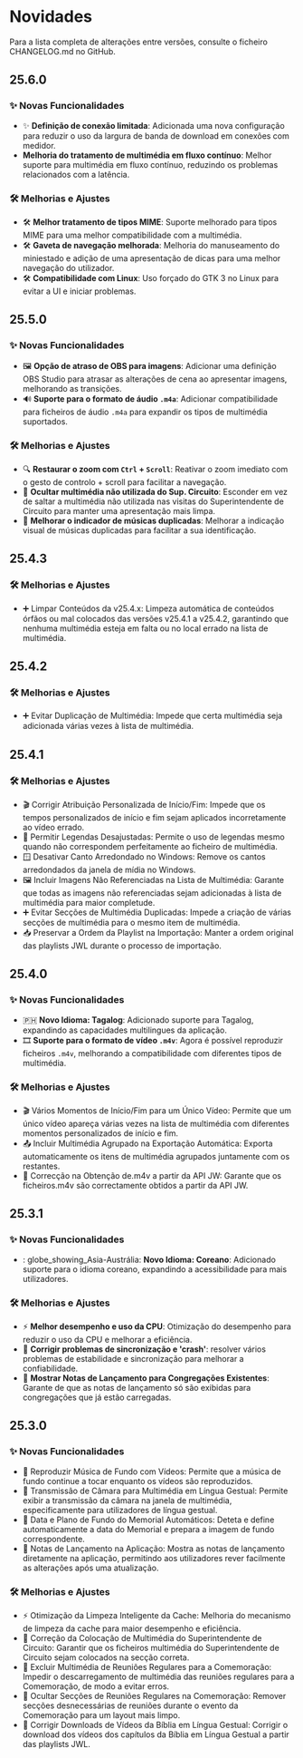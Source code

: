 <!-- markdownlint-disable no-duplicate-heading -->

# Novidades

Para a lista completa de alterações entre versões, consulte o ficheiro CHANGELOG.md no GitHub.

## 25.6.0

### ✨ Novas Funcionalidades

- ✨ **Definição de conexão limitada**: Adicionada uma nova configuração para reduzir o uso da largura de banda de download em conexões com medidor.
- **Melhoria do tratamento de multimédia em fluxo contínuo**: Melhor suporte para multimédia em fluxo contínuo, reduzindo os problemas relacionados com a latência.

### 🛠️ Melhorias e Ajustes

- 🛠️ **Melhor tratamento de tipos MIME**: Suporte melhorado para tipos MIME para uma melhor compatibilidade com a multimédia.
- 🛠️ **Gaveta de navegação melhorada**: Melhoria do manuseamento do miniestado e adição de uma apresentação de dicas para uma melhor navegação do utilizador.
- 🛠️ **Compatibilidade com Linux**: Uso forçado do GTK 3 no Linux para evitar a UI e iniciar problemas.

## 25.5.0

### ✨ Novas Funcionalidades

- 🖼️ **Opção de atraso de OBS para imagens**: Adicionar uma definição OBS Studio para atrasar as alterações de cena ao apresentar imagens, melhorando as transições.
- 🔊 **Suporte para o formato de áudio `.m4a`**: Adicionar compatibilidade para ficheiros de áudio `.m4a` para expandir os tipos de multimédia suportados.

### 🛠️ Melhorias e Ajustes

- 🔍 **Restaurar o zoom com `Ctrl` + `Scroll`**: Reativar o zoom imediato com o gesto de controlo + scroll para facilitar a navegação.
- 👤 **Ocultar multimédia não utilizada do Sup. Circuito**: Esconder em vez de saltar a multimédia não utilizada nas visitas do Superintendente de Circuito para manter uma apresentação mais limpa.
- 🎵 **Melhorar o indicador de músicas duplicadas**: Melhorar a indicação visual de músicas duplicadas para facilitar a sua identificação.

## 25.4.3

### 🛠️ Melhorias e Ajustes

- ➕ Limpar Conteúdos da v25.4.x: Limpeza automática de conteúdos órfãos ou mal colocados das versões v25.4.1 a v25.4.2, garantindo que nenhuma multimédia esteja em falta ou no local errado na lista de multimédia.

## 25.4.2

### 🛠️ Melhorias e Ajustes

- ➕ Evitar Duplicação de Multimédia: Impede que certa multimédia seja adicionada várias vezes à lista de multimédia.

## 25.4.1

### 🛠️ Melhorias e Ajustes

- 🎬 Corrigir Atribuição Personalizada de Início/Fim: Impede que os tempos personalizados de início e fim sejam aplicados incorretamente ao vídeo errado.
- 📝 Permitir Legendas Desajustadas: Permite o uso de legendas mesmo quando não correspondem perfeitamente ao ficheiro de multimédia.
- 🪟 Desativar Canto Arredondado no Windows: Remove os cantos arredondados da janela de mídia no Windows.
- 🖼 Incluir Imagens Não Referenciadas na Lista de Multimédia: Garante que todas as imagens não referenciadas sejam adicionadas à lista de multimédia para maior completude.
- ➕ Evitar Secções de Multimédia Duplicadas: Impede a criação de várias secções de multimédia para o mesmo item de multimédia.
- 📥 Preservar a Ordem da Playlist na Importação: Manter a ordem original das playlists JWL durante o processo de importação.

## 25.4.0

### ✨ Novas Funcionalidades

- 🇵🇭 **Novo Idioma: Tagalog**: Adicionado suporte para Tagalog, expandindo as capacidades multilingues da aplicação.
- 🎞 **Suporte para o formato de vídeo `.m4v`**: Agora é possível reproduzir ficheiros `.m4v`, melhorando a compatibilidade com diferentes tipos de multimédia.

### 🛠️ Melhorias e Ajustes

- 🎬 Vários Momentos de Início/Fim para um Único Vídeo: Permite que um único vídeo apareça várias vezes na lista de multimédia com diferentes momentos personalizados de início e fim.
- 📤 Incluir Multimédia Agrupado na Exportação Automática: Exporta automaticamente os itens de multimédia agrupados juntamente com os restantes.
- 📡 Correcção na Obtenção de.m4v a partir da API JW: Garante que os ficheiros.m4v são correctamente obtidos a partir da API JW.

## 25.3.1

### ✨ Novas Funcionalidades

- : globe_showing_Asia-Austrália: **Novo Idioma: Coreano**: Adicionado suporte para o idioma coreano, expandindo a acessibilidade para mais utilizadores.

### 🛠️ Melhorias e Ajustes

- ⚡ **Melhor desempenho e uso da CPU**: Otimização do desempenho para reduzir o uso da CPU e melhorar a eficiência.
- 🔄 **Corrigir problemas de sincronização e 'crash'**: resolver vários problemas de estabilidade e sincronização para melhorar a confiabilidade.
- 📜 **Mostrar Notas de Lançamento para Congregações Existentes**: Garante de que as notas de lançamento só são exibidas para congregações que já estão carregadas.

## 25.3.0

### ✨ Novas Funcionalidades

- 🎵 Reproduzir Música de Fundo com Vídeos: Permite que a música de fundo continue a tocar enquanto os vídeos são reproduzidos.
- 🎥 Transmissão de Câmara para Multimédia em Língua Gestual: Permite exibir a transmissão da câmara na janela de multimédia, especificamente para utilizadores de língua gestual.
- 📅 Data e Plano de Fundo do Memorial Automáticos: Deteta e define automaticamente a data do Memorial e prepara a imagem de fundo correspondente.
- 📜 Notas de Lançamento na Aplicação: Mostra as notas de lançamento diretamente na aplicação, permitindo aos utilizadores rever facilmente as alterações após uma atualização.

### 🛠️ Melhorias e Ajustes

- ⚡ Otimização da Limpeza Inteligente da Cache: Melhoria do mecanismo de limpeza da cache para maior desempenho e eficiência.
- 📂 Correção da Colocação de Multimédia do Superintendente de Circuito: Garantir que os ficheiros multimédia do Superintendente de Circuito sejam colocados na secção correta.
- 📅 Excluir Multimédia de Reuniões Regulares para a Comemoração: Impedir o descarregamento de multimédia das reuniões regulares para a Comemoração, de modo a evitar erros.
- 📅 Ocultar Secções de Reuniões Regulares na Comemoração: Remover secções desnecessárias de reuniões durante o evento da Comemoração para um layout mais limpo.
- 📖 Corrigir Downloads de Vídeos da Bíblia em Língua Gestual: Corrigir o download dos vídeos dos capítulos da Bíblia em Língua Gestual a partir das playlists JWL.
